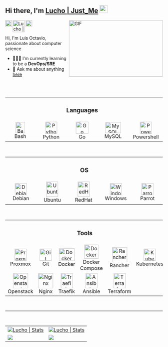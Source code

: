 
<!--
<p>
<img src="./img/banner.gif" width="900" alt="Linux Cuba"><br>
</p>
-->
## Hi there, I'm [Lucho | Just_Me](https://lucho00cuba.github.io) <img src="https://media.giphy.com/media/hvRJCLFzcasrR4ia7z/giphy.gif" width="25px">

<!--Banner de mas-->
<img align="right" alt="GIF" src="https://media.giphy.com/media/BemKqR9RDK4V2/giphy.gif" width="300" height="180" />

<a href="https://twitter.com/zzjust_mezz">
  <img align="left" alt="Lucho | Twitter" width="21px" src="https://raw.githubusercontent.com/anuraghazra/anuraghazra/master/assets/twitter.svg" />
</a>
<a href="https://es.linkedin.com/in/luis-octavio-mota-verdasco-sys-admin">
  <img align="left" alt="Lucho | Twitter" width="38px" src="https://logos-marcas.com/wp-content/uploads/2020/04/Linkedin-s%C3%ADmbolo.png" />
</a>
<a href="https://t.me/sysadmin_devops">
  <img align="left" alt="Lucho Telegram" width="21px" src="https://telegram.org/img/t_logo.png" />
</a>

<br>
<br>

Hi, I'm Luis Octavio, passionate about computer science

- 🌱👨‍💻 I’m currently learning to be a **DevOps/SRE**
- 💬 Ask me about anything [here](https://github.com/Lucho00Cuba/Lucho00Cuba/issues)

<br>
<br>

<table>
  <!-- Languages -->
  <tr>
    <th>
    <th colspan="3"><h3>Languages</h3></th>
    <th>
  </tr>
  <tr>
    <td align="center" width="96">
      <a href="#Lucho00Cuba">
        <img src="https://bashlogo.com/img/symbol/png/full_colored_dark.png" width="30" height="35" alt="Bash" />
      </a>
      <br>Bash
    </td>
    <td align="center" width="96">
      <a href="#Lucho00Cuba">
        <img src="https://upload.wikimedia.org/wikipedia/commons/thumb/c/c3/Python-logo-notext.svg/1200px-Python-logo-notext.svg.png" width="38" height="38" alt="Python" />
      </a>
      <br>Python
    </td>
    <td align="center" width="96">
      <a href="#Lucho00Cuba">
        <img src="https://icons-for-free.com/iconfiles/png/512/vscode+icons+type+go+gopher-1324451308133525243.png" width="40" height="38" alt="Go" />
      </a>
      <br>Go
    </td>
    <td align="center" width="96">
      <a href="#Lucho00Cuba">
        <img src="https://picodotdev.github.io/blog-bitix/assets/images/logotypes/mysql.svg" width="50" height="35" alt="MySQL" />
      </a>
      <br>MySQL
    </td>
    <td align="center" width="96">
      <a href="#Lucho00Cuba">
        <img src="https://docs.microsoft.com/es-es/powershell/media/index/ps_black_128.svg" width="38" height="38" alt="Powershell" />
      </a>
      <br>Powershell
    </td>
  </tr>
</table>

<br>

<table>
  <!--OS -->
  <tr>
    <th>
    <th colspan="3"><h3>OS</h3></th>
    <th>
  </tr>
  <tr>
    <td align="center" width="96"> 
      <a href="#Lucho00Cuba" >
        <img src="https://upload.wikimedia.org/wikipedia/commons/4/4a/Debian-OpenLogo.svg" width="38" height="38" alt="Debian" />
      </a>
      <br>Debian
    </td>
    <td align="center" width="96">
      <a href="#Lucho00Cuba" >
        <img src="https://upload.wikimedia.org/wikipedia/commons/a/ab/Logo-ubuntu_cof-orange-hex.svg" width="38" height="48" alt="Ubuntu"/>
      </a>
      <br>Ubuntu
    </td>
    <td align="center" width="96">
      <a href="#Lucho00Cuba" >
        <img src="https://www.bluejeans.com/sites/default/files/red-hat.svg" width="38" height="48" alt="RedHat"/>
      </a>
      <br>RedHat
    </td>
    <td align="center" width="96">
      <a href="#Lucho00Cuba">
        <img src="https://ecoportatil.es/wp-content/uploads/2019/04/WINDOWS-2.png" width="38" height="38" alt="Windows"/>
      </a>
      <br>Windows
    </td>
    <td align="center" width="96">
      <a href="#Lucho00Cuba">
        <img src="https://upload.wikimedia.org/wikipedia/commons/4/45/Parrot_Logo.png" width="38" height="38" alt="Parrot"/>
      </a>
      <br>Parrot
    </td>
  </tr>
</table>

<br>

<table>
  <!--TOOLS-->
  <tr>
    <th>
    <th colspan="4"><h3>Tools</h3></th>
    <th>
  </tr>
  <tr>
    <td align="center" width="96">
      <a href="#Lucho00Cuba">
        <img src="https://www.masterdc.com/mydata/myuploads/2021/03/Proxmox.svg" width="38" height="38" alt="Proxmox" />
      </a>
      <br>Proxmox
    </td>
    <td align="center" width="96">
      <a href="#Lucho00Cuba" >
        <img src="https://upload.wikimedia.org/wikipedia/commons/thumb/3/3f/Git_icon.svg/1200px-Git_icon.svg.png" width="38" height="38" alt="Git" />
      </a>
      <br>Git
    </td>
    <td align="center" width="96">
      <a href="#Lucho00Cuba">
        <img src="https://ugeek.github.io/blog/images-blog/docker.png" width="50" height="40" alt="Docker" />
      </a>
      <br>Docker
    </td>
    <td align="center" width="96">
      <a href="#Lucho00Cuba">
        <img src="https://www.docker.com/blog/wp-content/uploads/2020/02/Compose.png" width="45" height="45" alt="Docker Compose" />
      </a>
      <br>Docker Compose
    </td>
    <td align="center" width="96">
      <a href="#Lucho00Cuba">
        <img src="https://rancher.com/assets/img/logos/rancher-logo-cow-blue.svg" width="48" height="48" alt="Rancher" />
      </a>
      <br>Rancher
    </td>
    <td align="center" width="96">
      <a href="#Lucho00Cuba">
        <img src="https://upload.wikimedia.org/wikipedia/commons/3/39/Kubernetes_logo_without_workmark.svg" width="38" height="38" alt="Kubernetes" />
      </a>
      <br>Kubernetes
    </td>
  </tr>

  <tr>
    <td align="center" width="96">
      <a href="#Lucho00Cuba">
        <img src="https://www.channelbiz.es/wp-content/uploads/2012/04/openstack-logo512.png" width="48" height="48" alt="Openstack" />
      </a>
      <br>Openstack
    </td>
    <td align="center" width="96">
      <a href="#Lucho00Cuba">
        <img src="https://cdn.icon-icons.com/icons2/2107/PNG/512/file_type_nginx_icon_130305.png" width="48" height="48" alt="Nginx" />
      </a>
      <br>Nginx
    </td>
    <td align="center" width="96">
      <a href="#Lucho00Cuba">
        <img src="https://upload.wikimedia.org/wikipedia/commons/1/1b/Traefik.logo.png" width="38" height="48" alt="Traefik" />
      </a>
      <br>Traefik
    </td>
    <td align="center" width="96">
      <a href="#Lucho00Cuba">
        <img src="https://upload.wikimedia.org/wikipedia/commons/2/24/Ansible_logo.svg" width="38" height="48" alt="Ansible" />
      </a>
      <br>Ansible
    </td>
    <td align="center" width="96">
      <a href="#Lucho00Cuba">
        <img src="https://cdn.icon-icons.com/icons2/2107/PNG/512/file_type_terraform_icon_130125.png" width="38" height="48" alt="Terraform" />
      </a>
      <br>Terraform
    </td>
  </tr>
</table>

<!--
<hr/>
<img src="https://tryhackme-badges.s3.amazonaws.com/zzJustMezz.png" alt="TryHackMe">
<hr/>
<br>
-->
<!--<code><img height="30" src="https://devicon.dev/devicon.git/icons/linux/linux-original.svg"></code>-->

<br><hr>

<table>
  <tr>
    <td>
      <a href="https://github.com/Lucho00Cuba">
        <img alt="Lucho | Stats" src="https://github-readme-stats.vercel.app/api?username=lucho00cuba&show_icons=true&theme=dark" />
      </a>
    </td>
    <td>
      <a href="https://github.com/Lucho00Cuba">
        <img alt="Lucho | Stats" src="https://github-readme-stats.vercel.app/api/top-langs/?username=lucho00cuba&layout=compact&hide=css, scss, javascript&theme=dark"/>
      </a>
    </td>
  </tr>
  <br>
  <tr>
    <td>
      <a href="https://github.com/lucho00cuba/lucho00cuba.github.io">
        <!-- Change the `github-readme-stats.anuraghazra1.vercel.app` to `github-readme-stats.vercel.app`  -->
        <img src="https://github-readme-stats.anuraghazra1.vercel.app/api/pin/?username=lucho00cuba&repo=lucho00cuba.github.io&theme=dark" />
      </a>
    </td>
    <td>
      <a href="https://github.com/lucho00cuba/Portafolio">
        <!-- Change the `github-readme-stats.anuraghazra1.vercel.app` to `github-readme-stats.vercel.app`  -->
        <img src="https://github-readme-stats.anuraghazra1.vercel.app/api/pin/?username=lucho00cuba&repo=Portafolio&theme=dark" />
      </a>
    </td>
  </tr>
</table>

<br>

<!--[![JustMe github activity graph](https://activity-graph.herokuapp.com/graph?username=Lucho00Cuba&theme=xcode)](https://github.com/Lucho00Cuba)-->


<!--<a href="https://github.com/Malware-Dev-Latinos/Malware-Dev-Latinos"> -->
  <!-- Change the `github-readme-stats.anuraghazra1.vercel.app` to `github-readme-stats.vercel.app`  -->

<!--
  <img src="https://github-readme-stats.anuraghazra1.vercel.app/api/pin/?username=Malware-Dev-Latinos&repo=Malware-Dev-Latinos&theme=dark" />
</a>
<a href="https://github.com/Lucho00Cuba/Python">
  <img src="https://github-readme-stats.anuraghazra1.vercel.app/api/pin/?username=Lucho00Cuba&repo=Python&theme=dark" />
</a>
-->